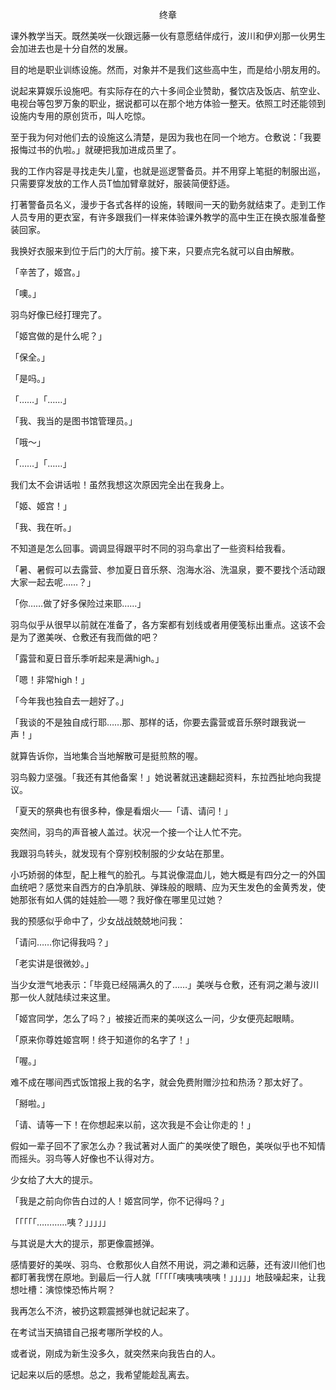 <p align="center">终章</p>

课外教学当天。既然美咲一伙跟远藤一伙有意愿结伴成行，波川和伊刈那一伙男生会加进去也是十分自然的发展。

目的地是职业训练设施。然而，对象并不是我们这些高中生，而是给小朋友用的。

说起来算娱乐设施吧。有实际存在的六十多间企业赞助，餐饮店及饭店、航空业、电视台等包罗万象的职业，据说都可以在那个地方体验一整天。依照工时还能领到设施内专用的原创货币，叫人吃惊。

至于我为何对他们去的设施这么清楚，是因为我也在同一个地方。仓敷说：「我要报悔过书的仇啦。」就硬把我加进成员里了。

我的工作内容是寻找走失儿童，也就是巡逻警备员。并不用穿上笔挺的制服出巡，只需要穿发放的工作人员T恤加臂章就好，服装简便舒适。

打著警备员名义，漫步于各式各样的设施，转眼间一天的勤务就结束了。走到工作人员专用的更衣室，有许多跟我们一样来体验课外教学的高中生正在换衣服准备整装回家。

我换好衣服来到位于后门的大厅前。接下来，只要点完名就可以自由解散。

「辛苦了，姬宫。」

「噢。」

羽鸟好像已经打理完了。

「姬宫做的是什么呢？」

「保全。」

「是吗。」

「……」「……」

「我、我当的是图书馆管理员。」

「哦～」

「……」「……」

我们太不会讲话啦！虽然我想这次原因完全出在我身上。

「姬、姬宫！」

「我、我在听。」

不知道是怎么回事。调调显得跟平时不同的羽鸟拿出了一些资料给我看。

「暑、暑假可以去露营、参加夏日音乐祭、泡海水浴、洗温泉，要不要找个活动跟大家一起去呢……？」

「你……做了好多保险过来耶……」

羽鸟似乎从很早以前就在准备了，各方案都有划线或者用便笺标出重点。这该不会是为了邀美咲、仓敷还有我而做的吧？

「露营和夏日音乐季听起来是满high。」

「嗯！非常high！」

「今年我也独自去一趟好了。」

「我谈的不是独自成行耶……那、那样的话，你要去露营或音乐祭时跟我说一声！」

就算告诉你，当地集合当地解散可是挺煎熬的喔。

羽鸟毅力坚强。「我还有其他备案！」她说著就迅速翻起资料，东拉西扯地向我提议。

「夏天的祭典也有很多种，像是看烟火──「请、请问！」

突然间，羽鸟的声音被人盖过。状况一个接一个让人忙不完。

我跟羽鸟转头，就发现有个穿别校制服的少女站在那里。

小巧娇弱的体型，配上稚气的脸孔。与其说像混血儿，她大概是有四分之一的外国血统吧？感觉来自西方的白净肌肤、弹珠般的眼睛、应为天生发色的金黄秀发，使她那张有如人偶的娃娃脸──嗯？我好像在哪里见过她？

我的预感似乎命中了，少女战战兢兢地问我：

「请问……你记得我吗？」

「老实讲是很微妙。」

当少女泄气地表示：「毕竟已经隔满久的了……」美咲与仓敷，还有洞之濑与波川那一伙人就陆续过来这里。

「姬宫同学，怎么了吗？」被接近而来的美咲这么一问，少女便亮起眼睛。

「原来你尊姓姬宫啊！终于知道你的名字了！」

「喔。」

难不成在哪间西式饭馆报上我的名字，就会免费附赠沙拉和热汤？那太好了。

「掰啦。」

「请、请等一下！在你想起来以前，这次我是不会让你走的！」

假如一辈子回不了家怎么办？我试著对人面广的美咲使了眼色，美咲似乎也不知情而摇头。羽鸟等人好像也不认得对方。

少女给了大大的提示。

「我是之前向你告白过的人！姬宫同学，你不记得吗？」

「「「「「…………咦？」」」」」

与其说是大大的提示，那更像震撼弹。

感情要好的美咲、羽鸟、仓敷那伙人自然不用说，洞之濑和远藤，还有波川他们也都盯著我愣在原地。到最后一行人就「「「「「咦咦咦咦咦！」」」」」地鼓噪起来，让我想吐槽：演惊悚恐怖片啊？

我再怎么不济，被扔这颗震撼弹也就记起来了。

在考试当天搞错自己报考哪所学校的人。

或者说，刚成为新生没多久，就突然来向我告白的人。

记起来以后的感想。总之，我希望能趁乱离去。


